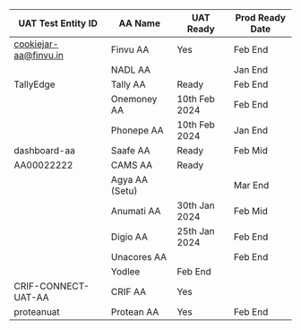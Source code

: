 | UAT Test Entity ID    | AA Name          | UAT Ready | Prod Ready Date |
|------------------|------------------|-----------|------------------|
|  cookiejar-aa@finvu.in | Finvu AA         | Yes       | Feb End          |
|             | NADL AA          |        | Jan End          |
|   TallyEdge               | Tally AA         |    Ready       | Feb End          |
|                  | Onemoney AA      | 10th Feb 2024          | Feb End          |
|                  | Phonepe AA       | 10th Feb 2024          | Jan End          |
|    dashboard-aa              | Saafe AA         |Ready           | Feb Mid          |
| AA00022222                 | CAMS AA          | Ready          |                  |
|                  | Agya AA (Setu)   |           |  Mar End                |
|                  | Anumati AA       |    30th Jan 2024    | Feb Mid          |
|                  | Digio AA         |  25th Jan 2024         | Feb End          |
|                  | Unacores AA      |           | Feb End          |
|                  | Yodlee           |   Feb End          |                | Mar End
|             CRIF-CONNECT-UAT-AA     | CRIF AA          |      Yes     |                  |
|         proteanuat         | Protean AA       | Yes         | Feb End          |
